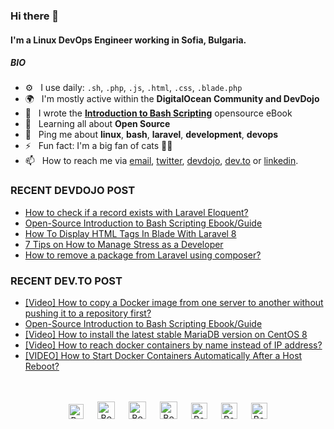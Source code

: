 ### Hi there 👋

#### I'm a Linux DevOps Engineer working in Sofia, Bulgaria.

##### BIO

- ⚙️&nbsp;&nbsp; I use daily: `.sh`, `.php`, `.js`, `.html`, `.css`, `.blade.php`
- 🌍&nbsp;&nbsp; I'm mostly active within the **DigitalOcean Community and DevDojo**
- 📘&nbsp;&nbsp; I wrote the **[Introduction to Bash Scripting](https://github.com/bobbyiliev/introduction-to-bash-scripting)** opensource eBook
- 🌱&nbsp;&nbsp; Learning all about **Open Source**
- 💬&nbsp;&nbsp; Ping me about **linux**, **bash**, **laravel**, **development**, **devops**
- ⚡️&nbsp;&nbsp; Fun fact: I'm a big fan of cats 🐱‍💻
- 📫&nbsp;&nbsp; How to reach me via [email], [twitter], [devdojo], [dev.to] or [linkedin].

### RECENT DEVDOJO POST

<!-- DEVDOJO:START -->
- [How to check if a record exists with Laravel Eloquent?](https://devdojo.com/bobbyiliev/how-to-check-if-a-record-exists-with-laravel-eloquent)
- [Open-Source Introduction to Bash Scripting Ebook/Guide](https://devdojo.com/bobbyiliev/open-source-introduction-to-bash-scripting-ebook-guide)
- [How To Display HTML Tags In Blade With Laravel 8](https://devdojo.com/bobbyiliev/how-to-display-html-tags-in-blade-with-laravel-8)
- [7 Tips on How to Manage Stress as a Developer](https://devdojo.com/bobbyiliev/7-tips-on-how-to-manage-stress-as-a-developer)
- [How to remove a package from Laravel using composer?](https://devdojo.com/bobbyiliev/how-to-remove-a-package-from-laravel-using-composer)
<!-- DEVDOJO:END -->

### RECENT DEV.TO POST
<!-- BLOG-POST-LIST:START -->
- [[Video] How to copy a Docker image from one server to another without pushing it to a repository first?](https://dev.to/bobbyiliev/video-how-to-copy-a-docker-image-from-one-server-to-another-without-pushing-it-to-a-repository-first-38nk)
- [Open-Source Introduction to Bash Scripting Ebook/Guide](https://dev.to/bobbyiliev/open-source-introduction-to-bash-scripting-ebook-guide-l95)
- [[Video] How to install the latest stable MariaDB version on CentOS 8](https://dev.to/bobbyiliev/video-how-to-install-the-latest-stable-mariadb-version-on-centos-8-8mo)
- [[Video] How to reach docker containers by name instead of IP address?](https://dev.to/bobbyiliev/video-how-to-reach-docker-containers-by-name-instead-of-ip-address-1mmc)
- [[VIDEO] How to Start Docker Containers Automatically After a Host Reboot?](https://dev.to/bobbyiliev/video-how-to-start-docker-containers-automatically-after-a-host-reboot-1e39)
<!-- BLOG-POST-LIST:END -->


<p align="center">
<br><br>
<a href="https://dev.to/bobbyiliev"> 
<img src="https://d2fltix0v2e0sb.cloudfront.net/dev-badge.svg" alt="Bobby Iliev dev to profile" width="24px"/></a>
&emsp;
<a href= "https://instagram.com/bobby.iliev">
<img src="https://img.icons8.com/ios-glyphs/256/000000/instagram-new.svg" alt="Bobby Iliev instagram profile" width="28px"/></a>
&emsp;
<a href="https://www.paypal.com/paypalme/bobbyiliev">
<img src="https://img.icons8.com/ios-glyphs/256/000000/paypal.png" alt="Bobby Iliev pay pal me profile" width="28px"/></a> 
&emsp;
<a href="https://bobbyiliev.com">
<img src="https://img.icons8.com/material/256/000000/globe--v1.png" alt="Bobby Iliev personal website" width="28px"/></a>
&emsp;
<a href="https://linkedin.com/in/bobby-iliev">
<img src="https://img.icons8.com/ios-filled/256/000000/linkedin.svg" alt="Bobby Iliev linked in profile" width="26px"/></a>
&emsp;
<a href="https://twitter.com/bobbyiliev_">
<img src="https://img.icons8.com/ios-filled/256/000000/twitter.svg" alt="Bobby Iliev twitter profile" width="26px"/></a>
&emsp;
<a href="https://youtube.com/channel/UCQWmdHTeAO0UvaNqve9udRw/">
<img src="https://img.icons8.com/ios-filled/256/000000/youtube.svg" alt="Bobby Iliev YouTube profile" width="26px"/></a>
</p>

[email]: mailto:bobby@bobbyiliev.com
[twitter]: https://twitter.com/bobbyiliev_
[devdojo]: https://devdojo.com/bobbyiliev
[dev.to]: https://dev.to/bobbyiliev
[linkedin]: https://www.linkedin.com/in/bobby-iliev
[youtube]: https://youtube.com/channel/UCQWmdHTeAO0UvaNqve9udRw/
